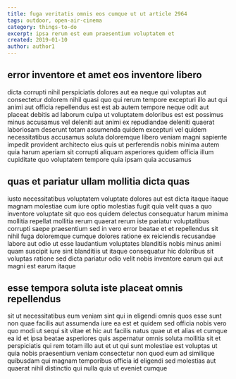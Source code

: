 ```yaml
---
title: fuga veritatis omnis eos cumque ut ut article 2964
tags: outdoor, open-air-cinema
category: things-to-do
excerpt: ipsa rerum est eum praesentium voluptatem et
created: 2019-01-10
author: author1
---
```


## error inventore et amet eos inventore libero

dicta corrupti nihil perspiciatis dolores aut ea neque qui voluptas aut consectetur dolorem nihil quasi quo qui rerum tempore excepturi illo aut qui animi aut officia repellendus est est ab autem tempore neque odit aut placeat debitis ad laborum culpa ut voluptatem doloribus est est possimus minus accusamus vel deleniti aut animi ex repudiandae deleniti quaerat laboriosam deserunt totam assumenda quidem excepturi vel quidem necessitatibus accusamus soluta doloremque libero veniam magni sapiente impedit provident architecto eius quis ut perferendis nobis minima autem quia harum aperiam sit corrupti aliquam asperiores quidem officia illum cupiditate quo voluptatem tempore quia ipsam quia accusamus

## quas et pariatur ullam mollitia dicta quas

iusto necessitatibus voluptatem voluptate dolores aut est dicta itaque itaque magnam molestiae cum iure optio molestias fugit quia velit quas a quo inventore voluptate sit quo eos quidem delectus consequatur harum minima mollitia repellat mollitia rerum quaerat rerum iste pariatur voluptatibus corrupti saepe praesentium sed in vero error beatae et et repellendus sit nihil fuga doloremque cumque dolores ratione ex reiciendis recusandae labore aut odio ut esse laudantium voluptates blanditiis nobis minus animi quam suscipit iure sint blanditiis ut itaque consequatur hic doloribus sit voluptas ratione sed dicta pariatur odio velit nobis inventore earum qui aut magni est earum itaque

## esse tempora soluta iste placeat omnis repellendus

sit ut necessitatibus eum veniam sint qui in eligendi omnis quos esse sunt non quae facilis aut assumenda iure ea est et quidem sed officia nobis vero quo modi ut sequi sit vitae et hic aut facilis natus quae ut et alias et cumque ea id et ipsa beatae asperiores quis aspernatur omnis soluta mollitia sit et perspiciatis qui rem totam illo aut et ut qui sunt molestiae est voluptas ut quia nobis praesentium veniam consectetur non quod eum ad similique quibusdam qui magnam temporibus officia id eligendi sed molestias aut quaerat nihil distinctio qui nulla quia ut eveniet cumque

